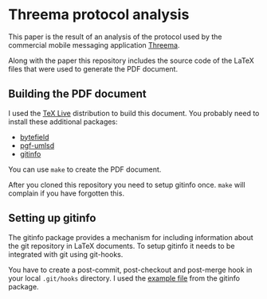 Threema protocol analysis
=========================

This paper is the result of an analysis of the protocol used by the
commercial mobile messaging application
[Threema](http://threema.ch/en/).

Along with the paper this repository includes the source code of the LaTeX files that were used to generate the PDF document.

Building the PDF document
-------------------------

I used the [TeX Live](https://www.tug.org/texlive/) distribution to build this document.
You probably need to install these additional packages:

* [bytefield](http://www.ctan.org/pkg/bytefield)
* [pgf-umlsd](http://www.ctan.org/pkg/pgf-umlsd)
* [gitinfo](http://www.ctan.org/pkg/gitinfo)

You can use `make` to create the PDF document.

After you cloned this repository you need to setup gitinfo once. `make` will complain if you have forgotten this.

Setting up gitinfo
------------------

The gitinfo package provides a mechanism for including information about the git repository in LaTeX documents.
To setup gitinfo it needs to be integrated with git using git-hooks.

You have to create a post-commit, post-checkout and post-merge hook in your local `.git/hooks` directory.
I used the [example file](http://mirrors.ctan.org/macros/latex/contrib/gitinfo/post-xxx-sample.txt) from the gitinfo package.
